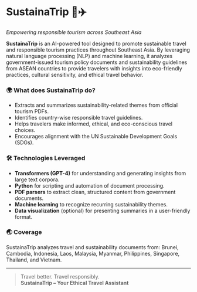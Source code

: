 # SustainaTrip 🌿✈️  
*Empowering responsible tourism across Southeast Asia*

**SustainaTrip** is an AI-powered tool designed to promote sustainable travel and responsible tourism practices throughout Southeast Asia. By leveraging natural language processing (NLP) and machine learning, it analyzes government-issued tourism policy documents and sustainability guidelines from ASEAN countries to provide travelers with insights into eco-friendly practices, cultural sensitivity, and ethical travel behavior.

### 🌍 What does SustainaTrip do?

- Extracts and summarizes sustainability-related themes from official tourism PDFs.
- Identifies country-wise responsible travel guidelines.
- Helps travelers make informed, ethical, and eco-conscious travel choices.
- Encourages alignment with the UN Sustainable Development Goals (SDGs).

### 🛠️ Technologies Leveraged

- **Transformers (GPT-4)** for understanding and generating insights from large text corpora.
- **Python** for scripting and automation of document processing.
- **PDF parsers** to extract clean, structured content from government documents.
- **Machine learning** to recognize recurring sustainability themes.
- **Data visualization** (optional) for presenting summaries in a user-friendly format.

### 🌏 Coverage

SustainaTrip analyzes travel and sustainability documents from:
Brunei, Cambodia, Indonesia, Laos, Malaysia, Myanmar, Philippines, Singapore, Thailand, and Vietnam.

---

> Travel better. Travel responsibly.  
> **SustainaTrip – Your Ethical Travel Assistant**  
